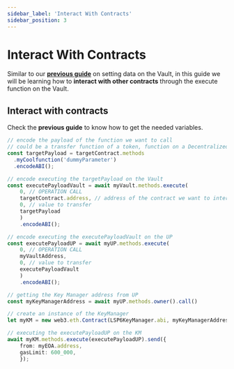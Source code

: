 ```yaml
---
sidebar_label: 'Interact With Contracts'
sidebar_position: 3
---
```


# Interact With Contracts

Similar to our **[previous guide](./edit-vault-data.md)** on setting data on the Vault, in this guide we will be learning how to **interact with other contracts** through the execute function on the Vault.

## Interact with contracts

Check the **previous guide** to know how to get the needed variables.

```typescript title="Interacting with other contracts through the vault"
// encode the payload of the function we want to call 
// could be a transfer function of a token, function on a Decentralized exchange, etc.
const targetPayload = targetContract.methods
  .myCoolfunction('dummyParameter')
  .encodeABI();

// encode executing the targetPayload on the Vault
const executePayloadVault = await myVault.methods.execute(
    0, // OPERATION CALL
    targetContract.address, // address of the contract we want to interact with
    0, // value to transfer
    targetPayload
    )
    .encodeABI();

// encode executing the executePayloadVault on the UP
const executePayloadUP = await myUP.methods.execute(
    0, // OPERATION CALL
    myVaultAddress,
    0, // value to transfer
    executePayloadVault
    )
    .encodeABI();

// getting the Key Manager address from UP
const myKeyManagerAddress = await myUP.methods.owner().call()

// create an instance of the KeyManager
let myKM = new web3.eth.Contract(LSP6KeyManager.abi, myKeyManagerAddress);

// executing the executePayloadUP on the KM
await myKM.methods.execute(executePayloadUP).send({
    from: myEOA.address,
    gasLimit: 600_000,
    });
```
